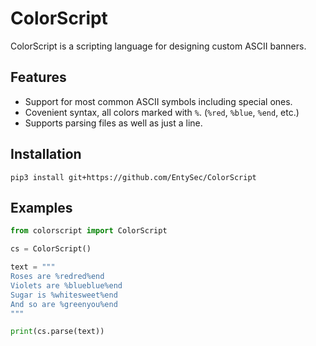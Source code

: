 # ColorScript

ColorScript is a scripting language for designing custom ASCII banners.

## Features

* Support for most common ASCII symbols including special ones.
* Covenient syntax, all colors marked with `%`. (`%red`, `%blue`, `%end`, etc.)
* Supports parsing files as well as just a line.

## Installation

```shell
pip3 install git+https://github.com/EntySec/ColorScript
```

## Examples

```python
from colorscript import ColorScript

cs = ColorScript()

text = """
Roses are %redred%end
Violets are %blueblue%end
Sugar is %whitesweet%end
And so are %greenyou%end
"""

print(cs.parse(text))
```
